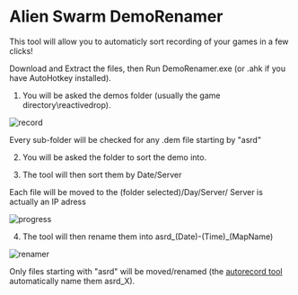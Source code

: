 # Alien Swarm DemoRenamer

This tool will allow you to automaticly sort recording of your games in a few clicks!

Download and Extract the files, then Run DemoRenamer.exe (or .ahk if you have AutoHotkey installed).

1) You will be asked the demos folder (usually the game directory\reactivedrop\).

![record](https://i.imgur.com/gkKfBDH.png)

Every sub-folder will be checked for any .dem file starting by "asrd"


2) You will be asked the folder to sort the demo into.


3) The tool will then sort them by Date/Server

Each file will be moved to the (folder selected)/Day/Server/
Server is actually an IP adress
   
![progress](https://i.imgur.com/BKxUsQ5.png)


4) The tool will then rename them into asrd_(Date)-(Time)_(MapName)

![renamer](https://i.imgur.com/Dl5tkcQ.png)

Only files starting with "asrd" will be moved/renamed (the [autorecord tool](https://github.com/wawawawawawawa/Alien-Swarm-AutoRecord) automatically name them asrd_X).
